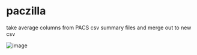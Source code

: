 # paczilla
take average columns from PACS csv summary files and merge out to new csv

![image](https://user-images.githubusercontent.com/7823147/185263791-5e20c97e-11df-4b01-ad22-b89ac2226de1.png)
